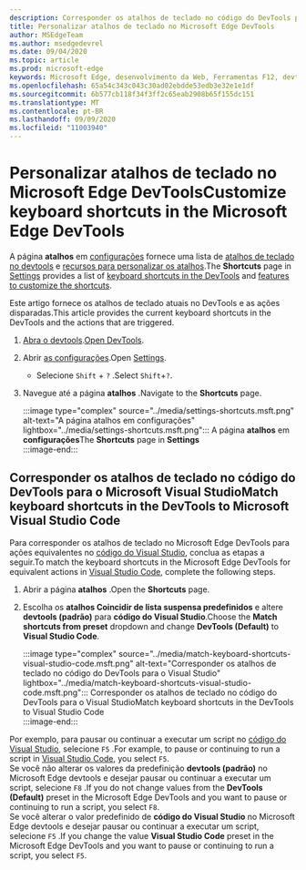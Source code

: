 ```yaml
---
description: Corresponder os atalhos de teclado no código do DevTools para o Visual Studio
title: Personalizar atalhos de teclado no Microsoft Edge DevTools
author: MSEdgeTeam
ms.author: msedgedevrel
ms.date: 09/04/2020
ms.topic: article
ms.prod: microsoft-edge
keywords: Microsoft Edge, desenvolvimento da Web, Ferramentas F12, devtools, personalizado, atalhos, teclado, código do Visual Studio
ms.openlocfilehash: 65a54c343c043c30ad02ebdde53edb3e32e1e1df
ms.sourcegitcommit: 6b577cb118f34f3ff2c65eab2908b65f155dc151
ms.translationtype: MT
ms.contentlocale: pt-BR
ms.lasthandoff: 09/09/2020
ms.locfileid: "11003940"
---
```

# <span data-ttu-id="20973-104">Personalizar atalhos de teclado no Microsoft Edge DevTools</span><span class="sxs-lookup"><span data-stu-id="20973-104">Customize keyboard shortcuts in the Microsoft Edge DevTools</span></span>  

<span data-ttu-id="20973-105">A página **atalhos** em [configurações][DevToolsCustomizeSettings] fornece uma lista de [atalhos de teclado no devtools][DevToolsShortcuts] e [recursos para personalizar os atalhos](#match-keyboard-shortcuts-in-the-devtools-to-microsoft-visual-studio-code).</span><span class="sxs-lookup"><span data-stu-id="20973-105">The **Shortcuts** page in [Settings][DevToolsCustomizeSettings] provides a list of [keyboard shortcuts in the DevTools][DevToolsShortcuts] and [features to customize the shortcuts](#match-keyboard-shortcuts-in-the-devtools-to-microsoft-visual-studio-code).</span></span>  

<span data-ttu-id="20973-106">Este artigo fornece os atalhos de teclado atuais no DevTools e as ações disparadas.</span><span class="sxs-lookup"><span data-stu-id="20973-106">This article provides the current keyboard shortcuts in the DevTools and the actions that are triggered.</span></span>  

1.  <span data-ttu-id="20973-107">[Abra o devtools][DevtoolOpenMain].</span><span class="sxs-lookup"><span data-stu-id="20973-107">[Open DevTools][DevtoolOpenMain].</span></span>  
1.  <span data-ttu-id="20973-108">Abrir [as configurações][DevToolsCustomizeSettings].</span><span class="sxs-lookup"><span data-stu-id="20973-108">Open [Settings][DevToolsCustomizeSettings].</span></span>
    *   <span data-ttu-id="20973-109">Selecione `Shift` + `?` .</span><span class="sxs-lookup"><span data-stu-id="20973-109">Select `Shift`+`?`.</span></span>  
1.  <span data-ttu-id="20973-110">Navegue até a página **atalhos** .</span><span class="sxs-lookup"><span data-stu-id="20973-110">Navigate to the **Shortcuts** page.</span></span>  
    
    :::image type="complex" source="../media/settings-shortcuts.msft.png" alt-text="A página atalhos em configurações" lightbox="../media/settings-shortcuts.msft.png":::
       <span data-ttu-id="20973-112">A página **atalhos** em **configurações**</span><span class="sxs-lookup"><span data-stu-id="20973-112">The **Shortcuts** page in **Settings**</span></span>  
    :::image-end:::  
    
## <span data-ttu-id="20973-113">Corresponder os atalhos de teclado no código do DevTools para o Microsoft Visual Studio</span><span class="sxs-lookup"><span data-stu-id="20973-113">Match keyboard shortcuts in the DevTools to Microsoft Visual Studio Code</span></span>  

<span data-ttu-id="20973-114">Para corresponder os atalhos de teclado no Microsoft Edge DevTools para ações equivalentes no [código do Visual Studio][VisualStudioCode], conclua as etapas a seguir.</span><span class="sxs-lookup"><span data-stu-id="20973-114">To match the keyboard shortcuts in the Microsoft Edge DevTools for equivalent actions in [Visual Studio Code][VisualStudioCode], complete the following steps.</span></span>  

1.  <span data-ttu-id="20973-115">Abrir a página **atalhos** .</span><span class="sxs-lookup"><span data-stu-id="20973-115">Open the **Shortcuts** page.</span></span>
1.  <span data-ttu-id="20973-116">Escolha os **atalhos Coincidir de lista suspensa predefinidos** e altere **devtools (padrão)** para **código do Visual Studio**.</span><span class="sxs-lookup"><span data-stu-id="20973-116">Choose the **Match shortcuts from preset** dropdown and change **DevTools (Default)** to **Visual Studio Code**.</span></span>  
    
    :::image type="complex" source="../media/match-keyboard-shortcuts-visual-studio-code.msft.png" alt-text="Corresponder os atalhos de teclado no código do DevTools para o Visual Studio" lightbox="../media/match-keyboard-shortcuts-visual-studio-code.msft.png":::
       <span data-ttu-id="20973-118">Corresponder os atalhos de teclado no código do DevTools para o Visual Studio</span><span class="sxs-lookup"><span data-stu-id="20973-118">Match keyboard shortcuts in the DevTools to Visual Studio Code</span></span>  
    :::image-end:::  

<span data-ttu-id="20973-119">Por exemplo, para pausar ou continuar a executar um script no [código do Visual Studio][VisualStudioCodeShortcutsKeyboardWindows], selecione `F5` .</span><span class="sxs-lookup"><span data-stu-id="20973-119">For example, to pause or continuing to run a script in [Visual Studio Code][VisualStudioCodeShortcutsKeyboardWindows], you select `F5`.</span></span>  
<span data-ttu-id="20973-120">Se você não alterar os valores da predefinição **devtools (padrão)** no Microsoft Edge devtools e desejar pausar ou continuar a executar um script, selecione `F8` .</span><span class="sxs-lookup"><span data-stu-id="20973-120">If you do not change values from the **DevTools (Default)** preset in the Microsoft Edge DevTools and you want to pause or continuing to run a script, you select `F8`.</span></span>  
<span data-ttu-id="20973-121">Se você alterar o valor predefinido de **código do Visual Studio** no Microsoft Edge devtools e desejar pausar ou continuar a executar um script, selecione `F5` .</span><span class="sxs-lookup"><span data-stu-id="20973-121">If you change the value **Visual Studio Code** preset in the Microsoft Edge DevTools and you want to pause or continuing to run a script, you select `F5`.</span></span>  

<!-- ## Edit shortcuts for any action in the DevTools -->

<!-- links -->  

[DevToolsCustomizeSettings]: ./index.md#settings "Configurações-personalizar o Microsoft Edge DevTools | Documentos da Microsoft"  
[DevtoolOpenMain]: ../open.md "Abrir o Microsoft Edge DevTools | Documentos da Microsoft"  
[DevToolsShortcuts]: ../shortcuts.md "Atalhos de teclado do Microsoft Edge DevTools | Documentos da Microsoft"  
[VisualStudioCode]: https://code.visualstudio.com "Código do Microsoft Visual Studio"  
[VisualStudioCodeShortcutsKeyboardWindows]: https://code.visualstudio.com/shortcuts/keyboard-shortcuts-windows.pdf "Atalhos de teclado de código do Visual Studio para Windows | Código do Microsoft Visual Studio"  
